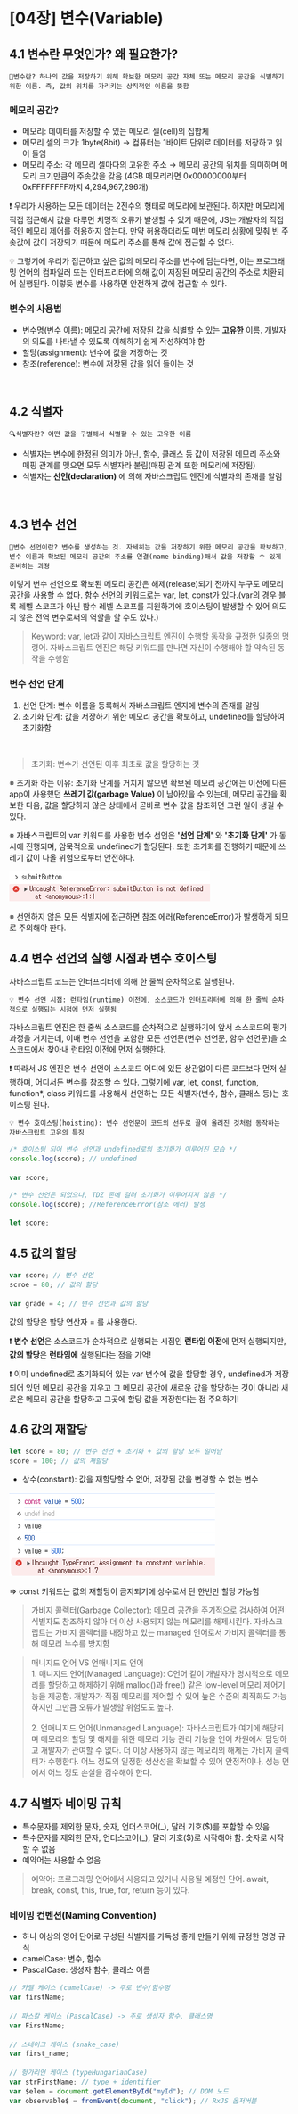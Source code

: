 # [04장] 변수(Variable)

## 4.1 변수란 무엇인가? 왜 필요한가?

```
📂변수란? 하나의 값을 저장하기 위해 확보한 메모리 공간 자체 또는 메모리 공간을 식별하기 위한 이름. 즉, 값의 위치를 가리키는 상직적인 이름을 뜻함
```

### 메모리 공간?

- 메모리: 데이터를 저장할 수 있는 메모리 셀(cell)의 집합체
- 메모리 셀의 크기: 1byte(8bit) → 컴퓨터는 1바이트 단위로 데이터를 저장하고 읽어 들임
- 메모리 주소: 각 메모리 셀마다의 고유한 주소 → 메모리 공간의 위치를 의미하며 메모리 크기만큼의 주솟값을 갖음 (4GB 메모리라면 0x00000000부터 0xFFFFFFFF까지 4,294,967,296개)

❗ 우리가 사용하는 모든 데이터는 2진수의 형태로 메모리에 보관된다. 하지만 메모리에 직접 접근해서 값을 다루면 치명적 오류가 발생할 수 있기 때문에, JS는 개발자의 직접적인 메모리 제어를 허용하지 않는다. 만약 허용하더라도 매번 메모리 상황에 맞춰 빈 주솟값에 값이 저장되기 때문에 메모리 주소를 통해 값에 접근할 수 없다.

💡 그렇기에 우리가 접근하고 싶은 값의 메모리 주소를 변수에 담는다면, 이는 프로그래밍 언어의 컴파일러 또는 인터프리터에 의해 값이 저장된 메모리 공간의 주소로 치환되어 실행된다. 이렇듯 변수를 사용하면 안전하게 값에 접근할 수 있다.

### 변수의 사용법

- 변수명(변수 이름): 메모리 공간에 저장된 값을 식별할 수 있는 **고유한** 이름. 개발자의 의도를 나타낼 수 있도록 이해하기 쉽게 작성하여야 함
- 할당(assignment): 변수에 값을 저장하는 것
- 참조(reference): 변수에 저장된 값을 읽어 들이는 것

<br>

## 4.2 식별자

```
🔍식별자란? 어떤 값을 구별해서 식별할 수 있는 고유한 이름
```

- 식별자는 변수에 한정된 의미가 아닌, 함수, 클래스 등 값이 저장된 메모리 주소와 매핑 관계를 맺으면 모두 식별자라 불림(매핑 관계 또한 메모리에 저장됨)
- 식별자는 **선언(declaration)** 에 의해 자바스크립트 엔진에 식별자의 존재를 알림

<br>

## 4.3 변수 선언

```
📂변수 선언이란? 변수를 생성하는 것. 자세히는 값을 저장하기 위한 메모리 공간을 확보하고, 변수 이름과 확보된 메모리 공간의 주소를 연결(name binding)해서 값을 저장할 수 있게 준비하는 과정
```

이렇게 변수 선언으로 확보된 메모리 공간은 해제(release)되기 전까지 누구도 메모리 공간을 사용할 수 없다. 함수 선언의 키워드로는 var, let, const가 있다.(var의 경우 블록 레벨 스코프가 아닌 함수 레벨 스코프를 지원하기에 호이스팅이 발생할 수 있어 의도치 않은 전역 변수로써의 역할을 할 수도 있다.)

> Keyword: var, let과 같이 자바스크립트 엔진이 수행할 동작을 규정한 일종의 명령어. 자바스크립트 엔진은 해당 키워드를 만나면 자신이 수행해야 할 약속된 동작을 수행함

### 변수 선언 단계

1. 선언 단계: 변수 이름을 등록해서 자바스크립트 엔지에 변수의 존재를 알림
2. 초기화 단계: 값을 저장하기 위한 메모리 공간을 확보하고, undefined를 할당하여 초기화함

<br>

> 초기화: 변수가 선언된 이후 최초로 값을 할당하는 것

※ 초기화 하는 이유: 초기화 단계를 거치지 않으면 확보된 메모리 공간에는 이전에 다른 app이 사용했던 **쓰레기 값(garbage Value)** 이 남아있을 수 있는데, 메모리 공간을 확보한 다음, 값을 할당하지 않은 상태에서 곧바로 변수 값을 참조하면 그런 일이 생길 수 있다.

※ 자바스크립트의 var 키워드를 사용한 변수 선언은 **'선언 단계'** 와 **'초기화 단계'** 가 동시에 진행되며, 암묵적으로 undefined가 할당된다. 또한 초기화를 진행하기 때문에 쓰레기 값이 나올 위험으로부터 안전하다.

![ReferenceError Message](/[04장]%20변수/img/referenceError.png)

※ 선언하지 않은 모든 식별자에 접근하면 참조 에러(ReferenceError)가 발생하게 되므로 주의해야 한다.

## 4.4 변수 선언의 실행 시점과 변수 호이스팅

자바스크립트 코드는 인터프리터에 의해 한 줄씩 순차적으로 실행된다.

```
💡 변수 선언 시점: 런타임(runtime) 이전에, 소스코드가 인터프리터에 의해 한 줄씩 순차적으로 실행되는 시점에 먼저 실행됨
```

자바스크립트 엔진은 한 줄씩 소스코드를 순차적으로 실행하기에 앞서 소스코드의 평가 과정을 거치는데, 이때 변수 선언을 포함한 모든 선언문(변수 선언문, 함수 선언문)을 소스코드에서 찾아내 런타임 이전에 먼저 실행한다.

❗ 따라서 JS 엔진은 변수 선언이 소스코드 어디에 있든 상관없이 다른 코드보다 먼저 실행하며, 어디서든 변수를 참조할 수 있다. 그렇기에 var, let, const, function, function\*, class 키워드를 사용해서 선언하는 모든 식별자(변수, 함수, 클래스 등)는 호이스팅 된다.

```
💡 변수 호이스팅(hoisting): 변수 선언문이 코드의 선두로 끌어 올려진 것처럼 동작하는 자바스크립트 고유의 특징
```

```jsx
/* 호이스팅 되어 변수 선언과 undefined로의 초기화가 이루어진 모습 */
console.log(score); // undefined

var score;
```

```jsx
/* 변수 선언은 되었으나, TDZ 존에 걸려 초기화가 이루어지지 않음 */
console.log(score); //ReferenceError(참조 에러) 발생

let score;
```

## 4.5 값의 할당

```jsx
var score; // 변수 선언
scroe = 80; // 값의 할당

var grade = 4; // 변수 선언과 값의 할당
```

값의 할당은 할당 연산자 = 를 사용한다.

❗ **변수 선언**은 소스코드가 순차적으로 실행되는 시점인 **런타임 이전**에 먼저 실행되지만, **값의 할당**은 **런타임에** 실행된다는 점을 기억!

❗ 이미 undefined로 초기화되어 있는 var 변수에 값을 할당할 경우, undefined가 저장되어 있던 메모리 공간을 지우고 그 메모리 공간에 새로운 값을 할당하는 것이 아니라 새로운 메모리 공간을 할당하고 그곳에 할당 값을 저장한다는 점 주의하기!

## 4.6 값의 재할당

```jsx
let score = 80; // 변수 선언 + 초기화 + 값의 할당 모두 일어남
score = 100; // 값의 재할당
```

- 상수(constant): 값을 재할당할 수 없어, 저장된 값을 변경할 수 없는 변수

![const](/[04장]%20변수/img/constantError.png)

=> const 키워드는 값의 재할당이 금지되기에 상수로서 단 한번만 할당 가능함

> 가비지 콜렉터(Garbage Collector): 메모리 공간을 주기적으로 검사하여 어떤 식별자도 참조하지 않아 더 이상 사용되지 않는 메모리를 해제시킨다. 자바스크립트는 가비지 콜렉터를 내장하고 있는 managed 언어로서 가비지 콜렉터를 통해 메모리 누수를 방지함

> 매니지드 언어 VS 언매니지드 언어 <br> 1. 매니지드 언어(Managed Language): C언어 같이 개발자가 명시적으로 메모리를 할당하고 해제하기 위해 malloc()과 free() 같은 low-level 메모리 제어기능을 제공함. 개발자가 직접 메모리를 제어할 수 있어 높은 수준의 최적화도 가능하지만 그만큼 오류가 발생할 위험도도 높다. <br><br> 2. 언매니지드 언어(Unmanaged Language): 자바스크립트가 여기에 해당되며 메모리의 할당 및 해제를 위한 메모리 기능 관리 기능을 언어 차원에서 담당하고 개발자가 관여할 수 없다. 더 이상 사용하지 않는 메모리의 해제는 가비지 콜렉터가 수행한다. 어느 정도의 일정한 생산성을 확보할 수 있어 안정적이나, 성능 면에서 어느 정도 손실을 감수해야 한다.

## 4.7 식별자 네이밍 규칙

- 특수문자를 제외한 문자, 숫자, 언더스코어(\_), 달러 기호($)를 포함할 수 있음
- 특수문자를 제외한 문자, 언더스코어(\_), 달러 기호($)로 시작해야 함. 숫자로 시작할 수 없음
- 예약어는 사용할 수 없음

> 예약어: 프로그래밍 언어에서 사용되고 있거나 사용될 예정인 단어. await, break, const, this, true, for, return 등이 있다.

### 네이밍 컨벤션(Naming Convention)

- 하나 이상의 영어 단어로 구성된 식별자를 가독성 좋게 만들기 위해 규정한 명명 규칙
- camelCase: 변수, 함수
- PascalCase: 생성자 함수, 클래스 이름

```jsx
// 카멜 케이스 (camelCase) -> 주로 변수/함수명
var firstName;

// 파스칼 케이스 (PascalCase) -> 주로 생성자 함수, 클래스명
var FirstName;

// 스네이크 케이스 (snake_case)
var first_name;

// 헝가리언 케이스 (typeHungarianCase)
var strFirstName; // type + identifier
var $elem = document.getElementById("myId"); // DOM 노드
var observable$ = fromEvent(document, "click"); // RxJS 옵저버블
```

